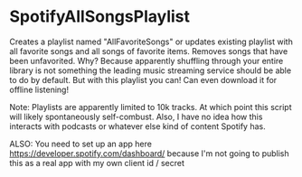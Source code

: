 # SpotifyAllSongsPlaylist

Creates a playlist named "AllFavoriteSongs" or updates existing playlist with all favorite songs and all songs of favorite items. Removes songs that have been unfavorited.
Why? Because apparently shuffling through your entire library is not something the leading music streaming service should be able to do by default. But with this playlist you can! Can even download it for offline listening!

Note: Playlists are apparently limited to 10k tracks. At which point this script will likely spontaneously self-combust.
Also, I have no idea how this interacts with podcasts or whatever else kind of content Spotify has.

ALSO: You need to set up an app here https://developer.spotify.com/dashboard/ because I'm not going to publish this as a real app with my own client id / secret
